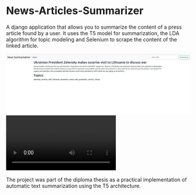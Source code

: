 # News-Articles-Summarizer
A django application that allows you to summarize the content of a press article found by a user. It uses the T5 model for summarization, the LDA algorithm for topic modeling and Selenium to scrape the content of the linked article.

![Application view](https://github.com/MichalSuchocki/News-Articles-Summarizer/blob/main/widok_dzialanie2.png)
![Application operation](https://github.com/MichalSuchocki/News-Articles-Summarizer/blob/master/summarizer_app.mp4)

The project was part of the diploma thesis as a practical implementation of automatic text summarization using the T5 architecture.

